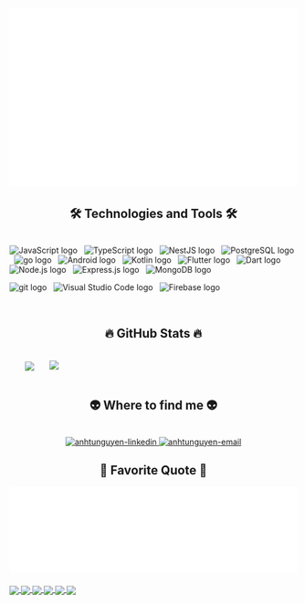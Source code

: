 <a href="#" target="_blank">
  <img src="svg/anhtudev.svg" width="1200" alt="anhtudev-official" />
</a>

<h2 align="center">🛠 Technologies and Tools 🛠</h2>
<br>
<!-- https://simpleicons.org/ -->
<span><img src="https://img.shields.io/badge/JavaScript-282C34?logo=javascript&logoColor=F7DF1E" alt="JavaScript logo" title="JavaScript" height="25" /></span>
&nbsp;
<span><img src="https://img.shields.io/badge/TypeScript-282C34?logo=typescript&logoColor=3178C6" alt="TypeScript logo" title="TypeScript" height="25" /></span>
&nbsp;
<span><img src="https://img.shields.io/badge/NestJS-282C34?logo=nestjs&logoColor=E0234E" alt="NestJS logo" title="NestJs" height="25" /></span>
&nbsp;
<span><img src="https://img.shields.io/badge/PostgreSQL-282C34?logo=postgreSQL&logoColor=4169E1" alt="PostgreSQL logo" title="PostgreSQL" height="25" /></span>
&nbsp;
<span><img src="https://img.shields.io/badge/Go-282C34?logo=Go&logoColor=00ADD8" alt="go logo" title="Go" height="25" /></span>
&nbsp;
<span><img src="https://img.shields.io/badge/Android-282C34?logo=android&logoColor=34A853" alt="Android logo" title="Android" height="25" /></span>
&nbsp;
<span><img src="https://img.shields.io/badge/Kotlin-282C34?logo=kotlin&logoColor=7F52FF" alt="Kotlin logo" title="Android" height="25" /></span>
&nbsp;
<span><img src="https://img.shields.io/badge/Flutter-282C34?logo=flutter&logoColor=02569B" alt="Flutter logo" title="Flutter" height="25" /></span>
&nbsp;
<span><img src="https://img.shields.io/badge/Dart-282C34?logo=dart&logoColor=0175C2" alt="Dart logo" title="Dart" height="25" /></span>
&nbsp;
<span><img src="https://img.shields.io/badge/Node.js-282C34?logo=node.js&logoColor=00F200" alt="Node.js logo" title="Node.js" height="25" /></span>
&nbsp;
<span><img src="https://img.shields.io/badge/Express-282C34?logo=express&logoColor=FFFFFF" alt="Express.js logo" title="Express.js" height="25" /></span>
&nbsp;
<span><img src="https://img.shields.io/badge/MongoDB-282C34?logo=mongodb&logoColor=47A248" alt="MongoDB logo" title="MongoDB" height="25" /></span>
&nbsp;

<span><img src="https://img.shields.io/badge/git-282C34?logo=git&logoColor=F05032" alt="git logo" title="git" height="25" /></span>
&nbsp;
<span><img src="https://img.shields.io/badge/VS%20Code-282C34?logo=visual-studio-code&logoColor=007ACC" alt="Visual Studio Code logo" title="Visual Studio Code" height="25" /></span>
&nbsp;
<span><img src="https://img.shields.io/badge/Firebase-282C34?logo=firebase&logoColor=FFCA28" alt="Firebase logo" title="Firebase" height="25" /></span>
&nbsp;

<br>
<h2 align="center">🔥 GitHub Stats 🔥</h2>
<!-- https://github.com/anuraghazra/github-readme-stats -->
<br>
<div align=center>

  <a href="#" title="anhtudev">
    <img width="315" align="center" src="https://github-readme-stats.vercel.app/api/top-langs/?username=NATIT123&title_color=61dafb&hide=c%23,powershell,Mathematica,Ruby,C,C++,EJS,HTML,Objective-C,Objective-C++,Pug,CSS,Handlebars,CMake,Swift,PLpgSQL,Objective-C%2b%2b,Cuda&text_color=ffffff&icon_color=61dafb&bg_color=20232a&langs_count=20&layout=compact&border_color=61dafb&hide_border=true"/>
  </a>

  <a href="#" title="anhtudev">
    <img align="right" width="434" src="https://github-readme-stats.vercel.app/api?username=NATIT123&show_icons=true&theme=tokyonight&border_color=61dafb&hide_border=true" />
  </a>
</div>

<br>
<h2 align="center">👽 Where to find me 👽</h2>
<br>
<!-- https://icons8.com -->
<div align="center">
  <a href="https://www.linkedin.com/in/anh-tu-nguyen-547290318/" target="blank">
    <img src="https://img.icons8.com/bubbles/100/000000/linkedin.png" alt="anhtunguyen-linkedin" />
  </a>
  <a href="mailto:anhtunguyenit2910@gmail.com" target="top">
    <img src="https://img.icons8.com/bubbles/100/000000/apple-mail.png" alt="anhtunguyen-email" />
  </a>
</div>

<h2 align="center">📑 Favorite Quote 📑</h2>
<a href="#" target="_blank">
  <img src="svg/anhtudev-quotes.svg" width="846" height="150" alt="trungquandev-official" />
</a>
<br>
<br>

<a href="https://github.com/NATIT123/Learning-English-Application">
  <!-- Change the `github-readme-stats.anuraghazra1.vercel.app` to `github-readme-stats.vercel.app`  -->
  <img align="center" src="https://github-readme-stats.anuraghazra1.vercel.app/api/pin/?username=NATIT123&repo=Learning-English-Application&theme=onedark" />
</a>

<a href="https://github.com/NATIT123/TechMart-Application">
  <!-- Change the `github-readme-stats.anuraghazra1.vercel.app` to `github-readme-stats.vercel.app`  -->
  <img align="center" src="https://github-readme-stats.anuraghazra1.vercel.app/api/pin/?username=NATIT123&repo=TechMart-Application&theme=cobalt" />

<a href="https://github.com/NATIT123/Chat-Application">
  <!-- Change the `github-readme-stats.anuraghazra1.vercel.app` to `github-readme-stats.vercel.app`  -->
  <img align="center" src="https://github-readme-stats.vercel.app/api/pin/?username=NATIT123&repo=Chat-Application&show_owner=true&theme=radical" />
</a>    
<a href="https://github.com/NATIT123/Food-Application">
  <!-- Change the `github-readme-stats.anuraghazra1.vercel.app` to `github-readme-stats.vercel.app`  -->
  <img align="center" src="https://github-readme-stats.anuraghazra1.vercel.app/api/pin/?username=NATIT123&repo=Food-Application&theme=merko" />
</a>

<a href="https://github.com/NATIT123/tvShow-Application">
  <!-- Change the `github-readme-stats.anuraghazra1.vercel.app` to `github-readme-stats.vercel.app`  -->
  <img align="center" src="https://github-readme-stats.anuraghazra1.vercel.app/api/pin/?username=NATIT123&repo=tvShow-Application&theme=gruvbox"/>
</a>

<a href="https://github.com/NATIT123/News-Application">
  <!-- Change the `github-readme-stats.anuraghazra1.vercel.app` to `github-readme-stats.vercel.app`  -->
  <img align="center" src="https://github-readme-stats.anuraghazra1.vercel.app/api/pin/?username=NATIT123&repo=News-Application&theme=dark" />
</a>
